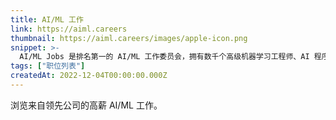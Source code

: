 ```yaml
---
title: AI/ML 工作
link: https://aiml.careers
thumbnail: https://aiml.careers/images/apple-icon.png
snippet: >-
  AI/ML Jobs 是排名第一的 AI/ML 工作委员会，拥有数千个高级机器学习工程师、AI 程序员、AI 开发人员、高级数据工程师、首席数据科学家、数据分析师等职位！在 AI/ML 领域找到一份工作，加入未来！
tags: ["职位列表"]
createdAt: 2022-12-04T00:00:00.000Z
---
```

浏览来自领先公司的高薪 AI/ML 工作。
